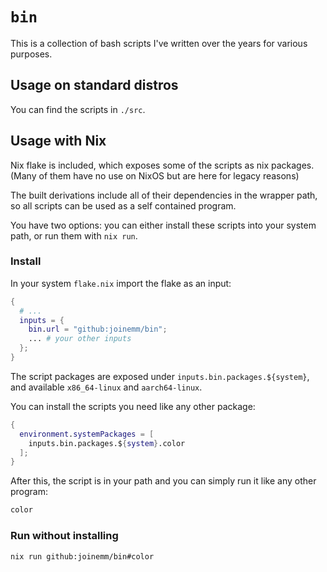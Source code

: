 # `bin`

This is a collection of bash scripts I've written over the years for various purposes.

## Usage on standard distros

You can find the scripts in `./src`.

## Usage with Nix

Nix flake is included, which exposes some of the scripts as nix packages. (Many of them have no use on NixOS but are here for legacy reasons)

The built derivations include all of their dependencies in the wrapper path, so all scripts can be used as a self contained program.

You have two options: you can either install these scripts into your system path, or run them with `nix run`.

### Install

In your system `flake.nix` import the flake as an input:

```nix
{
  # ...
  inputs = {
    bin.url = "github:joinemm/bin";
    ... # your other inputs
  };
}
```

The script packages are exposed under `inputs.bin.packages.${system}`, and available `x86_64-linux` and `aarch64-linux`.

You can install the scripts you need like any other package:

```nix
{
  environment.systemPackages = [
    inputs.bin.packages.${system}.color
  ];
}
```

After this, the script is in your path and you can simply run it like any other program:

```sh
color
```

### Run without installing

```sh
nix run github:joinemm/bin#color
```
